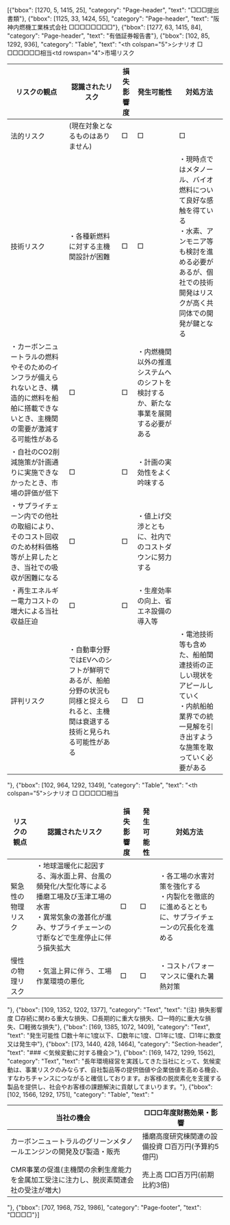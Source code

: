 [{"bbox": [1270, 5, 1415, 25], "category": "Page-header", "text": "□□□提出書類"}, {"bbox": [1125, 33, 1424, 55], "category": "Page-header", "text": "阪神内燃機工業株式会社 □□□□□□□□"}, {"bbox": [1277, 63, 1415, 84], "category": "Page-header", "text": "有価証券報告書"}, {"bbox": [102, 85, 1292, 936], "category": "Table", "text": "<table><thead><tr><th colspan=\"5\">シナリオ □ □□□□□□相当</th></tr><tr><th>リスクの観点</th><th>認識されたリスク</th><th>損失影響度</th><th>発生可能性</th><th>対処方法</th></tr></thead><tbody><tr><td>法的リスク</td><td>(現在対象となるものはありません)</td><td>□</td><td>□</td><td>□</td></tr><tr><td>技術リスク</td><td>・各種新燃料に対する主機関設計が困難</td><td>□</td><td>□</td><td>・現時点ではメタノール、バイオ燃料について良好な感触を得ている<br>・水素、アンモニア等も検討を進める必要があるが、個社での技術開発はリスクが高く共同体での開発が鍵となる</td></tr><tr><td rowspan=\"4\">市場リスク</td><td>・カーボンニュートラルの燃料やそのためのインフラが備えられないとき、構造的に燃料を船舶に搭載できないとき、主機関の需要が激減する可能性がある</td><td>□</td><td>□</td><td>・内燃機関以外の推進システムへのシフトを検討するか、新たな事業を展開する必要がある</td></tr><tr><td>・自社のCO2削減施策が計画通りに実施できなかったとき、市場の評価が低下</td><td>□</td><td>□</td><td>・計画の実効性をよく吟味する</td></tr><tr><td>・サプライチェーン内での他社の取組により、そのコスト回収のため材料価格等が上昇したとき、当社での吸収が困難になる</td><td>□</td><td>□</td><td>・値上げ交渉とともに、社内でのコストダウンに努力する</td></tr><tr><td>・再生エネルギー電力コストの増大による当社収益圧迫</td><td>□</td><td>□</td><td>・生産効率の向上、省エネ設備の導入等</td></tr><tr><td>評判リスク</td><td>・自動車分野ではEVへのシフトが鮮明であるが、船舶分野の状況も同様と捉えられると、主機関は衰退する技術と見られる可能性がある</td><td>□</td><td>□</td><td>・電池技術等も含めた、船舶関連技術の正しい現状をアピールしていく<br>・内航船舶業界での統一見解を引き出すような施策を取っていく必要がある</td></tr></tbody></table>"}, {"bbox": [102, 964, 1292, 1349], "category": "Table", "text": "<table><thead><tr><th colspan=\"5\">シナリオ □ □□□□□相当</th></tr><tr><th>リスクの観点</th><th>認識されたリスク</th><th>損失影響度</th><th>発生可能性</th><th>対処方法</th></tr></thead><tbody><tr><td>緊急性の物理リスク</td><td>・地球温暖化に起因する、海水面上昇、台風の頻発化/大型化等による播磨工場及び玉津工場の水害<br>・異常気象の激甚化が進み、サプライチェーンの寸断などで生産停止に伴う損失拡大</td><td>□</td><td>□</td><td>・各工場の水害対策を強化する<br>・内製化を徹底的に進めるとともに、サプライチェーンの冗長化を進める</td></tr><tr><td>慢性の物理リスク</td><td>・気温上昇に伴う、工場作業環境の悪化</td><td>□</td><td>□</td><td>・コストパフォーマンスに優れた暑熱対策</td></tr></tbody></table>"}, {"bbox": [109, 1352, 1202, 1377], "category": "Text", "text": "(注) 損失影響度 □存続に関わる重大な損失、□長期的に重大な損失、□一時的に重大な損失、□軽微な損失"}, {"bbox": [169, 1385, 1072, 1409], "category": "Text", "text": "発生可能性 □数十年に1度以下、□数年に1度、□1年に1度、□1年に数度又は発生中"}, {"bbox": [173, 1440, 428, 1464], "category": "Section-header", "text": "### ＜気候変動に対する機会＞"}, {"bbox": [169, 1472, 1299, 1562], "category": "Text", "text": "長年環境経営を実践してきた当社にとって、気候変動は、事業リスクのみならず、自社製品等の提供価値や企業価値を高める機会、すなわちチャンスにつながると確信しております。お客様の脱炭素化を支援する製品を提供し、社会やお客様の課題解決に貢献してまいります。"}, {"bbox": [102, 1566, 1292, 1751], "category": "Table", "text": "<table><thead><tr><th>当社の機会</th><th>□□□年度財務効果・影響</th></tr></thead><tbody><tr><td>カーボンニュートラルのグリーンメタノールエンジンの開発及び製造・販売</td><td>播磨高度研究棟関連の設備投資 □百万円(予算約5億円)</td></tr><tr><td>CMR事業の促進(主機関の余剰生産能力を金属加工受注に注力し、脱炭素関連会社の受注が増大)</td><td>売上高 □□百万円(前期比約3倍)</td></tr></tbody></table>"}, {"bbox": [707, 1968, 752, 1986], "category": "Page-footer", "text": "□□□□"}]